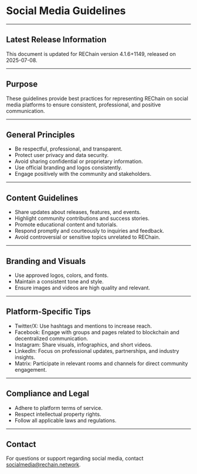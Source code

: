 # Social Media Guidelines

---

## Latest Release Information

This document is updated for REChain version 4.1.6+1149, released on 2025-07-08.

---

## Purpose

These guidelines provide best practices for representing REChain on social media platforms to ensure consistent, professional, and positive communication.

---

## General Principles

- Be respectful, professional, and transparent.
- Protect user privacy and data security.
- Avoid sharing confidential or proprietary information.
- Use official branding and logos consistently.
- Engage positively with the community and stakeholders.

---

## Content Guidelines

- Share updates about releases, features, and events.
- Highlight community contributions and success stories.
- Promote educational content and tutorials.
- Respond promptly and courteously to inquiries and feedback.
- Avoid controversial or sensitive topics unrelated to REChain.

---

## Branding and Visuals

- Use approved logos, colors, and fonts.
- Maintain a consistent tone and style.
- Ensure images and videos are high quality and relevant.

---

## Platform-Specific Tips

- Twitter/X: Use hashtags and mentions to increase reach.
- Facebook: Engage with groups and pages related to blockchain and decentralized communication.
- Instagram: Share visuals, infographics, and short videos.
- LinkedIn: Focus on professional updates, partnerships, and industry insights.
- Matrix: Participate in relevant rooms and channels for direct community engagement.

---

## Compliance and Legal

- Adhere to platform terms of service.
- Respect intellectual property rights.
- Follow all applicable laws and regulations.

---

## Contact

For questions or support regarding social media, contact socialmedia@rechain.network.
